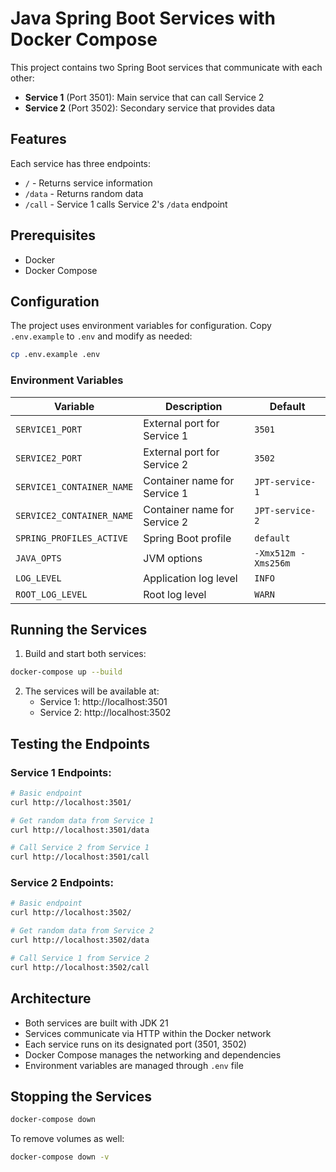 # Java Spring Boot Services with Docker Compose

This project contains two Spring Boot services that communicate with each other:

- **Service 1** (Port 3501): Main service that can call Service 2
- **Service 2** (Port 3502): Secondary service that provides data

## Features

Each service has three endpoints:
- `/` - Returns service information
- `/data` - Returns random data
- `/call` - Service 1 calls Service 2's `/data` endpoint

## Prerequisites

- Docker
- Docker Compose

## Configuration

The project uses environment variables for configuration. Copy `.env.example` to `.env` and modify as needed:

```bash
cp .env.example .env
```

### Environment Variables

| Variable | Description | Default |
|----------|-------------|---------|
| `SERVICE1_PORT` | External port for Service 1 | `3501` |
| `SERVICE2_PORT` | External port for Service 2 | `3502` |
| `SERVICE1_CONTAINER_NAME` | Container name for Service 1 | `JPT-service-1` |
| `SERVICE2_CONTAINER_NAME` | Container name for Service 2 | `JPT-service-2` |
| `SPRING_PROFILES_ACTIVE` | Spring Boot profile | `default` |
| `JAVA_OPTS` | JVM options | `-Xmx512m -Xms256m` |
| `LOG_LEVEL` | Application log level | `INFO` |
| `ROOT_LOG_LEVEL` | Root log level | `WARN` |

## Running the Services

1. Build and start both services:
```bash
docker-compose up --build
```

2. The services will be available at:
   - Service 1: http://localhost:3501
   - Service 2: http://localhost:3502

## Testing the Endpoints

### Service 1 Endpoints:
```bash
# Basic endpoint
curl http://localhost:3501/

# Get random data from Service 1
curl http://localhost:3501/data

# Call Service 2 from Service 1
curl http://localhost:3501/call
```

### Service 2 Endpoints:
```bash
# Basic endpoint
curl http://localhost:3502/

# Get random data from Service 2
curl http://localhost:3502/data

# Call Service 1 from Service 2
curl http://localhost:3502/call
```

## Architecture

- Both services are built with JDK 21
- Services communicate via HTTP within the Docker network
- Each service runs on its designated port (3501, 3502)
- Docker Compose manages the networking and dependencies
- Environment variables are managed through `.env` file

## Stopping the Services

```bash
docker-compose down
```

To remove volumes as well:
```bash
docker-compose down -v
```
